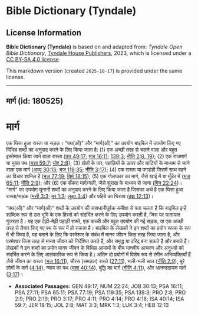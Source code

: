 # Bible Dictionary (Tyndale)

## License Information

**Bible Dictionary (Tyndale)** is based on and adapted from: _Tyndale Open Bible Dictionary_, [Tyndale House Publishers](https://tyndaleopenresources.com/), 2023, which is licensed under a [CC BY-SA 4.0 license](https://creativecommons.org/licenses/by-sa/4.0/legalcode.en).

This markdown version (created `2025-10-17`) is provided under the same license.



--------------------------------

## मार्ग (id: 180525)

मार्ग
=====

एक घिसा हुआ रास्ता या सड़क। “पथ(ओं)” और “मार्ग(ओं)” का उपयोग बाइबिल में उपयोग किए गए विभिन्न शब्दों का अनुवाद करने के लिए किया जाता है: (1\) एक अच्छी तरह से चलने वाला और बहुत इस्तेमाल किया जाने वाला रास्ता ([उत 49:17](https://ref.ly/Gen49:17); [भज 16:11](https://ref.ly/Ps16:11); [139:3](https://ref.ly/Ps139:3); [नीति 2:8, 19](https://ref.ly/Prov2:8)); (2\) एक राजमार्ग या मुख्य पथ ([यशा 59:7](https://ref.ly/Isa59:7); [योए 2:8](https://ref.ly/Joel2:8)); (3\) खेतों के पार, पहाड़ियों के ऊपर और घाटियों के माध्यम से जाने वाला एक मार्ग ([अय्यू 30:13](https://ref.ly/Job30:13); [भज 119:35](https://ref.ly/Ps119:35); [नीति 3:17](https://ref.ly/Prov3:17)); (4\) एक रास्ता या पगडंडी जिसमें साथ बहने का विचार शामिल है ([भज 77:19](https://ref.ly/Ps77:19); [यिर्म 18:15](https://ref.ly/Jer18:15)); (5\) एक गोलाकार का मार्ग, जैसे खाई में या मुँडेर में ([भज 65:11](https://ref.ly/Ps65:11); [नीति 2:9](https://ref.ly/Prov2:9)); और (6\) एक सँकरा मार्ग/गली, जैसे सुराख के माध्यम से जाना ([गिन 22:24](https://ref.ly/Num22:24))। "मार्ग" का उपयोग यूनानी शब्दों का अनुवाद करने के लिए किया जाता है जिसका अर्थ है एक घिसा हुआ रास्ता/सड़क ([मत्ती 3:3](https://ref.ly/Matt3:3); [मर 1:3](https://ref.ly/Mark1:3); [लूका 3:4](https://ref.ly/Luke3:4)) और पहिये का घिसाव ([इब्रा 12:13](https://ref.ly/Heb12:13))।

“पथ(ओं)” और “मार्ग(ओं)” शब्दों के उपयोग की सावधानीपूर्वक समीक्षा से पता चलता है कि बाइबिल इन्हें शाब्दिक रूप से उस भूमि के एक हिस्से को संदर्भित करने के लिए उपयोग करती है, जिस पर यातायात गुजरता है। यह एक टेढ़ी\-मेढ़ी पहाड़ी रास्ते, एक कच्ची और बहुत उपयोग की गई सड़क, या एक अच्छी तरह से तैयार किए गए पथ के रूप में हो सकता है। बाइबिल के लेखकों ने इन शब्दों का प्रयोग रूपक के रूप में भी किया है, यह बताने के लिए कि परमेश्वर के संबंध में मानव जीवन किस तरह जिया जाता है, और परमेश्वर किस तरह से मानव जीवन को निर्देशित करते हैं, और समृद्ध या दरिद्र बना सकते हैं और बनाते हैं। लेखकों ने इन शब्दों का प्रयोग मानव जीवन के विभिन्न आयामों के बीच मानवीय आचरण और अनुभवों को संदर्भित करने के लिए आलंकारिक रूप से किया है। अंतिम दो प्रयोगों में विशेष रूप से रंगीन अभिव्यक्तियाँ हैं जैसे जीवन का रास्ता ([भज 16:11](https://ref.ly/Ps16:11)), चौरस (समतल) रास्ते ([27:11](https://ref.ly/Ps27:11)), भली\-भली चाल ([नीति 2:9](https://ref.ly/Prov2:9)), बुरे लोगों के मार्ग ([4:14](https://ref.ly/Prov4:14)), न्याय का पथ ([यशा 40:14](https://ref.ly/Isa40:14)), बुद्धि का मार्ग ([नीति 4:11](https://ref.ly/Prov4:11)), और आनन्ददायक मार्ग ([3:17](https://ref.ly/Prov3:17))।

* **Associated Passages:** GEN 49:17; NUM 22:24; JOB 30:13; PSA 16:11; PSA 27:11; PSA 65:11; PSA 77:19; PSA 119:35; PSA 139:3; PRO 2:8; PRO 2:9; PRO 2:19; PRO 3:17; PRO 4:11; PRO 4:14; PRO 4:18; ISA 40:14; ISA 59:7; JER 18:15; JOL 2:8; MAT 3:3; MRK 1:3; LUK 3:4; HEB 12:13

